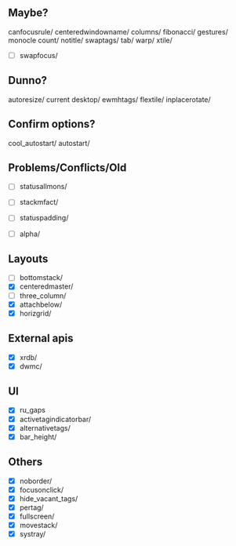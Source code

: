 ## Maybe?
canfocusrule/
centeredwindowname/
columns/
fibonacci/
gestures/
monocle count/
notitle/
swaptags/
tab/
warp/
xtile/
  - [ ] swapfocus/

## Dunno?
autoresize/
current desktop/
ewmhtags/
flextile/
inplacerotate/

## Confirm options?
cool_autostart/
autostart/

## Problems/Conflicts/Old
  - [ ] statusallmons/
  - [ ] stackmfact/
  - [ ] statuspadding/
  - [ ] alpha/


## Layouts
  - [ ] bottomstack/
  - [X] centeredmaster/
  - [ ] three_column/
  - [X] attachbelow/
  - [X] horizgrid/
## External apis
  - [X] xrdb/
  - [X] dwmc/
## UI
  - [X] ru_gaps
  - [X] activetagindicatorbar/
  - [X] alternativetags/
  - [X] bar_height/
## Others
  - [X] noborder/
  - [X] focusonclick/
  - [X] hide_vacant_tags/
  - [X] pertag/
  - [X] fullscreen/
  - [X] movestack/
  - [X] systray/
